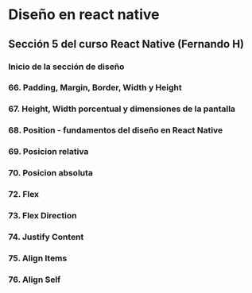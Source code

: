 # Diseño en react native
## Sección 5 del curso React Native (Fernando H)

### Inicio de la sección de diseño
### 66. Padding, Margin, Border, Width y Height
### 67. Height, Width porcentual y dimensiones de la pantalla
### 68. Position - fundamentos del diseño en React Native
### 69. Posicion relativa
### 70. Posicion absoluta
### 72. Flex
### 73. Flex Direction
### 74. Justify Content
### 75. Align Items
### 76. Align Self